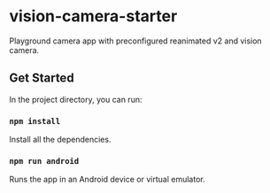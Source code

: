 # vision-camera-starter
Playground camera app with preconfigured reanimated v2 and vision camera.

## Get Started
In the project directory, you can run:

### `npm install`
Install all the dependencies.

### `npm run android`
Runs the app in an Android device or virtual emulator.
